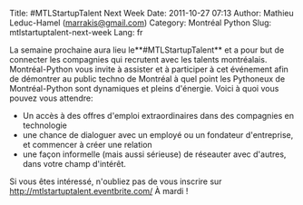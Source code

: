 Title: #MTLStartupTalent Next Week
Date: 2011-10-27 07:13
Author: Mathieu Leduc-Hamel (marrakis@gmail.com)
Category: Montréal Python
Slug: mtlstartuptalent-next-week
Lang: fr

La semaine prochaine aura lieu le**\#MTLStartupTalent** et a pour but de
connecter les compagnies qui recrutent avec les talents montréalais.
Montréal-Python vous invite à assister et à participer à cet événement
afin de démontrer au public techno de Montréal à quel point les
Pythoneux de Montréal-Python sont dynamiques et pleins d'énergie. Voici
à quoi vous pouvez vous attendre:

-   Un accès à des offres d'emploi extraordinaires dans des compagnies
    en technologie
-   une chance de dialoguer avec un employé ou un fondateur
    d'entreprise, et commencer à créer une relation
-   une façon informelle (mais aussi sérieuse) de réseauter avec
    d'autres, dans votre champ d'intérêt.

Si vous êtes intéressé, n'oubliez pas de vous inscrire sur
http://mtlstartuptalent.eventbrite.com/ À mardi !
